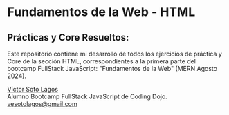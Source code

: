 # Fundamentos de la Web - HTML
## Prácticas y Core Resueltos:
Este repositorio contiene mi desarrollo de todos los ejercicios de práctica y Core de la sección HTML, correspondientes a la primera parte del bootcamp FullStack JavaScript: "Fundamentos de la Web" (MERN Agosto 2024).

[Víctor Soto Lagos](https://www.linkedin.com/in/v%C3%ADctorsoto/)  
Alumno Bootcamp FullStack JavaScript de Coding Dojo.  
[vesotolagos@gmail.com](mailto:victor@example.com)  

